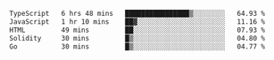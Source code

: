 <!--START_SECTION:waka-->

```txt
TypeScript   6 hrs 48 mins   ████████████████▒░░░░░░░░   64.93 %
JavaScript   1 hr 10 mins    ██▓░░░░░░░░░░░░░░░░░░░░░░   11.16 %
HTML         49 mins         ██░░░░░░░░░░░░░░░░░░░░░░░   07.93 %
Solidity     30 mins         █▒░░░░░░░░░░░░░░░░░░░░░░░   04.80 %
Go           30 mins         █▒░░░░░░░░░░░░░░░░░░░░░░░   04.77 %
```

<!--END_SECTION:waka-->